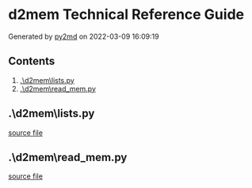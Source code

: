# d2mem Technical Reference Guide
Generated by [py2md](https://github.com/gbowerman/py2md) on 2022-03-09 16:09:19 

## Contents
1. [.\d2mem\lists.py](#\d2mem\listspy)
2. [.\d2mem\read_mem.py](#\d2mem\read_mempy)
## .\d2mem\lists.py
[source file](./d2mem/lists.py)
## .\d2mem\read_mem.py
[source file](./d2mem/read_mem.py)
